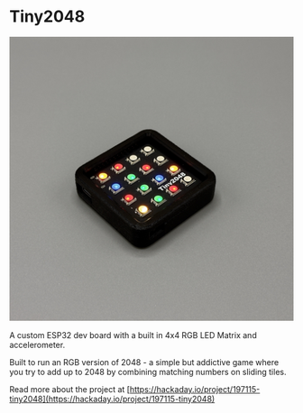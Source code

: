 # Tiny2048

![Photograph of the game running on the assembled hardware](2048.jpeg)

A custom ESP32 dev board with a built in 4x4 RGB LED Matrix and accelerometer.

Built to run an RGB version of 2048 - a simple but addictive game where you try to add up to 2048 by combining matching numbers on sliding tiles. 


Read more about the project at [https://hackaday.io/project/197115-tiny2048](https://hackaday.io/project/197115-tiny2048)

